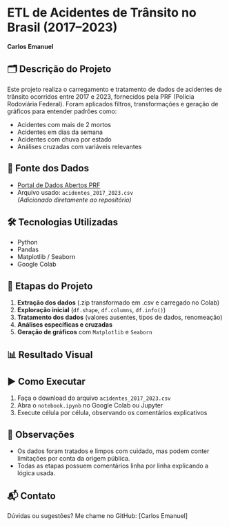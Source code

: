 # ETL de Acidentes de Trânsito no Brasil (2017–2023)

**Carlos Emanuel**

## 🗂️ Descrição do Projeto

Este projeto realiza o carregamento e tratamento de dados de acidentes de trânsito ocorridos entre 2017 e 2023, fornecidos pela PRF (Polícia Rodoviária Federal). Foram aplicados filtros, transformações e geração de gráficos para entender padrões como:

- Acidentes com mais de 2 mortos
- Acidentes em dias da semana
- Acidentes com chuva por estado
- Análises cruzadas com variáveis relevantes


## 🔗 Fonte dos Dados

- [Portal de Dados Abertos PRF](https://www.gov.br/prf/pt-br/acesso-a-informacao/dados-abertos)
- Arquivo usado: `acidentes_2017_2023.csv`  
*(Adicionado diretamente ao repositório)*


## 🛠️ Tecnologias Utilizadas

- Python
- Pandas
- Matplotlib / Seaborn
- Google Colab


## 🧪 Etapas do Projeto

1. **Extração dos dados** (.zip transformado em .csv e carregado no Colab)
2. **Exploração inicial** (`df.shape`, `df.columns`, `df.info()`)
3. **Tratamento dos dados** (valores ausentes, tipos de dados, renomeação)
4. **Análises específicas e cruzadas**
5. **Geração de gráficos** com `Matplotlib` e `Seaborn`


## 📊 Resultado Visual


## ▶️ Como Executar

1. Faça o download do arquivo `acidentes_2017_2023.csv`
2. Abra o `notebook.ipynb` no Google Colab ou Jupyter
3. Execute célula por célula, observando os comentários explicativos


## 📝 Observações

- Os dados foram tratados e limpos com cuidado, mas podem conter limitações por conta da origem pública.
- Todas as etapas possuem comentários linha por linha explicando a lógica usada.


## 📬 Contato

Dúvidas ou sugestões? Me chame no GitHub: [Carlos Emanuel]
